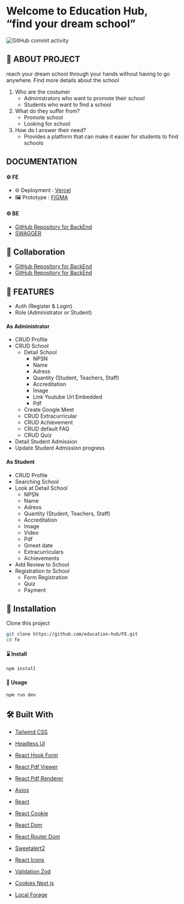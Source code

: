 <h1>Welcome to Education Hub,<br> “find your dream school” </h1>

![GitHub commit activity](https://storage.googleapis.com/prj1ropel/eduhub-logo-black.png)

## 📑 ABOUT PROJECT

reach your dream school through your hands without having to go anywhere. Find more details about the school

1. Who are the costumer
   - Administrators who want to promote their school
   - Students who want to find a school
2. What do they suffer from?
   - Promote school
   - Looking for school
3. How do I answer their need?
   - Provides a platform that can make it easier for students to find schools

## DOCUMENTATION

#### ⚙ FE

- 🌐 Deployment : [Vercel](https://education-hub-fe-3q5c.vercel.app/)
- 🖼 Prototype : [FIGMA](https://www.figma.com/file/V47nbMoEvvmwWiyRwqDxj3/Untitled?type=design&node-id=152-411&t=VbOLRLvtEmaO0hg7-0)

#### ⚙ BE

- [GitHub Repository for BackEnd](https://github.com/education-hub/BE.git)
- [SWAGGER](https://app.swaggerhub.com/apis/ropel12/Api-Documentation/1.0.0)

## 🤝 Collaboration

- [GitHub Repository for BackEnd](https://github.com/education-hub/FE.git)
- [GitHub Repository for BackEnd](https://github.com/SyaifulGhifari/LesGoo)

## 🔮 FEATURES

- Auth (Register & Login)
- Role (Administrator or Student)

#### As Administrator

- CRUD Profile
- CRUD School
  - Detail School
    - NPSN
    - Name
    - Adress
    - Quantity (Student, Teachers, Staff)
    - Accreditation
    - Image
    - Link Youtube Url Embedded
    - Pdf
  - Create Google Meet
  - CRUD Extracurricular
  - CRUD Achievement
  - CRUD default FAQ
  - CRUD Quiz
- Detail Student Admission
- Update Student Admission progress

#### As Student

- CRUD Profile
- Searching School
- Look at Detail School
  - NPSN
  - Name
  - Adress
  - Quantity (Student, Teachers, Staff)
  - Accreditation
  - Image
  - Video
  - Pdf
  - Gmeet date
  - Extracurriculars
  - Achievements
- Add Review to School
- Registration to School
  - Form Registration
  - Quiz
  - Payment

## 🧰 Installation

Clone this project

```sh
git clone https://github.com/education-hub/FE.git
cd fe
```

#### ⌛ Install

```sh
npm install
```

#### 🚀 Usage

```sh
npm run dev
```

## 🛠️ Built With

- [Tailwind CSS](https://tailwindcss.com/)
- [Headless UI](https://headlessui.com/)
- [React Hook Form](https://react-hook-form.com/)
- [React Pdf Viewer](https://react-pdf-viewer.dev/)
- [React Pdf Renderer](https://react-pdf.org/)
- [Axios](https://axios-http.com/)
- [React](https://react.dev/)
- [React Cookie](https://www.npmjs.com/package/react-cookie)
- [React Dom](https://www.npmjs.com/package/react-dom)
- [React Router Dom](https://reactrouter.com/en/main)
- [Sweetalert2](https://www.npmjs.com/package/sweetalert2)
- [React Icons](https://react-icons.github.io/react-icons/)
- [Validation Zod](https://zod.dev/)

- [Cookies Next js](https://www.npmjs.com/package/cookies-next)
- [Local Forage](https://www.npmjs.com/package/localforage)
